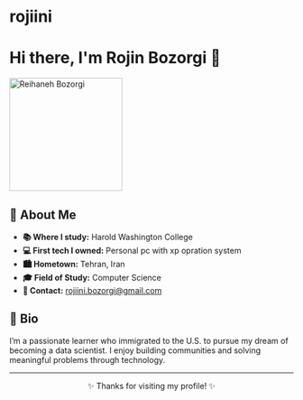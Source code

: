 # rojiini
<h1>Hi there, I'm Rojin Bozorgi 👋</h1>

<img src="https://raw.githubusercontent.com/yourusername/yourrepo/main/photo.jpg" alt="Reihaneh Bozorgi" width="200" />

<h2>📍 About Me</h2>
<ul>
  <li><strong>📚 Where I study:</strong> Harold Washington College</li>
  <li><strong>💻 First tech I owned:</strong> Personal pc with xp opration system </li>
  <li><strong>🏙️ Hometown:</strong> Tehran, Iran</li>
  <li><strong>🎓 Field of Study:</strong> Computer Science</li>
  <li><strong>📧 Contact:</strong> <a href="mailto:rojiini.bozorgi@gmail.com">rojiini.bozorgi@gmail.com</a></li>
</ul>

<h2>🧠 Bio</h2>
<p>
  I’m a passionate learner who immigrated to the U.S. to pursue my dream of becoming a data scientist.
  I enjoy building communities and solving meaningful problems through technology.
</p>

<hr/>

<p align="center">
  ✨ Thanks for visiting my profile! ✨
</p>

